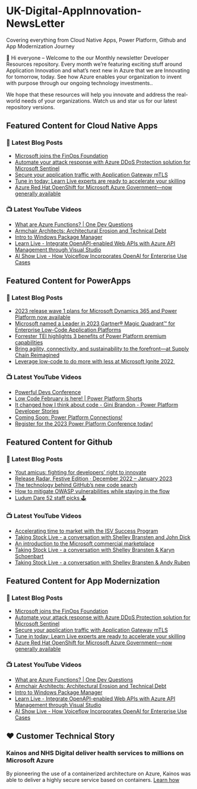 # UK-Digital-AppInnovation-NewsLetter

Covering everything from Cloud Native Apps, Power Platform, Github and App Modernization Journey

👋 Hi everyone – Welcome to the our Monthly newsletter Developer Resources repository. Every month we’re featuring exciting stuff around Application Innovation and what’s next new in Azure that we are Innovating for tomorrow, today. See how Azure enables your organization to invent with purpose through our ongoing technology investments..


We hope that these resources will help you innovate and address the real-world needs of your organizations. Watch us and star us for our latest repository versions.

## Featured Content for Cloud Native Apps


### 📝 Latest Blog Posts

    
<!-- BLOGCNA:START -->
- [Microsoft joins the FinOps Foundation](https://azure.microsoft.com/blog/microsoft-joins-the-finops-foundation/)
- [Automate your attack response with Azure DDoS Protection solution for Microsoft Sentinel](https://azure.microsoft.com/blog/automate-your-attack-response-with-azure-ddos-protection-solution-for-microsoft-sentinel/)
- [Secure your application traffic with Application Gateway mTLS](https://azure.microsoft.com/blog/secure-your-application-traffic-with-application-gateway-mtls/)
- [Tune in today: Learn Live experts are ready to accelerate your skilling](https://azure.microsoft.com/blog/tune-in-today-learn-live-experts-are-ready-to-accelerate-your-skilling/)
- [Azure Red Hat OpenShift for Microsoft Azure Government—now generally available](https://azure.microsoft.com/blog/azure-red-hat-openshift-for-microsoft-azure-government-now-generally-available/)
<!-- BLOGCNA:END -->

### 📺 Latest YouTube Videos

 
<!-- YOUTUBECNA:START -->
- [What are Azure Functions? | One Dev Questions](https://www.youtube.com/watch?v=N1R6D3rloHw)
- [Armchair Architects: Architectural Erosion and Technical Debt](https://www.youtube.com/watch?v=j3gugtYgwAE)
- [Intro to Windows Package Manager](https://www.youtube.com/watch?v=v_8iaggkwnU)
- [Learn Live - Integrate OpenAPI-enabled Web APIs with Azure API Management through Visual Studio](https://www.youtube.com/watch?v=yqCP6yLB9es)
- [AI Show Live - How Voiceflow Incorporates OpenAI for Enterprise Use Cases](https://www.youtube.com/watch?v=CeNLKyKUJC4)
<!-- YOUTUBECNA:END -->

##  Featured Content for PowerApps
### 📝 Latest Blog Posts
<!-- BLOGPOWER:START -->
- [2023 release wave 1 plans for Microsoft Dynamics 365 and Power Platform now available](https://cloudblogs.microsoft.com/dynamics365/bdm/2023/01/25/2023-release-wave-1-plans-for-microsoft-dynamics-365-and-power-platform-now-available/)
- [Microsoft named a Leader in 2023 Gartner® Magic Quadrant™ for Enterprise Low-Code Application Platforms](https://powerapps.microsoft.com/en-us/blog/microsoft-named-a-leader-in-2023-gartner-magic-quadrant-for-enterprise-low-code-application-platforms/)
- [Forrester TEI highlights 3 benefits of Power Platform premium capabilities](https://cloudblogs.microsoft.com/powerplatform/2022/11/28/forrester-tei-highlights-3-benefits-of-power-platform-premium-capabilities/)
- [Bring agility, connectivity, and sustainability to the forefront—at Supply Chain Reimagined](https://cloudblogs.microsoft.com/dynamics365/bdm/2022/10/27/bring-agility-connectivity-and-sustainability-to-the-forefront-at-supply-chain-reimagined/)
- [Leverage low-code to do more with less at Microsoft Ignite 2022 ](https://cloudblogs.microsoft.com/powerplatform/2022/10/12/leverage-low-code-to-do-more-with-less-at-microsoft-ignite-2022/)
<!-- BLOGPOWER:END -->
 ### 📺 Latest YouTube Videos
    
<!-- YOUTUBEPOWER:START -->
- [Powerful Devs Conference](https://www.youtube.com/watch?v=m18FeDBb2OE)
- [Low Code February is here! | Power Platform Shorts](https://www.youtube.com/watch?v=EOxwRvtBEgs)
- [It changed how I think about code - Gini Brandon - Power Platform Developer Stories](https://www.youtube.com/watch?v=OrWDTi8GVfM)
- [Coming Soon: Power Platform Connections!](https://www.youtube.com/watch?v=i-UKMARuLNw)
- [Register for the 2023 Power Platform Conference today!](https://www.youtube.com/watch?v=vcbvPep5H4w)
<!-- YOUTUBEPOWER:END -->

##  Featured Content for Github
### 📝 Latest Blog Posts
<!-- BLOGGITHUB:START -->
- [Yout amicus: fighting for developers&#8217; right to innovate](https://github.blog/2023-02-13-yout-amicus-fighting-for-developers-right-to-innovate/)
- [Release Radar, Festive Edition · December 2022 &#8211; January 2023](https://github.blog/2023-02-08-release-radar-dec-2022-jan-2023/)
- [The technology behind GitHub’s new code search](https://github.blog/2023-02-06-the-technology-behind-githubs-new-code-search/)
- [How to mitigate OWASP vulnerabilities while staying in the flow](https://github.blog/2023-02-06-how-to-mitigate-owasp-vulnerabilities-while-staying-in-the-flow/)
- [Ludum Dare 52 staff picks 🕹](https://github.blog/2023-02-03-ludum-dare-52-staff-picks/)
<!-- BLOGGITHUB:END -->
### 📺 Latest YouTube Videos
<!-- YOUTUBEGITHUB:START -->
- [Accelerating time to market with the ISV Success Program](https://www.youtube.com/watch?v=XElK3Nc_7Kk)
- [Taking Stock Live - a conversation with Shelley Bransten and John Dick](https://www.youtube.com/watch?v=xe7Pnwn9Ets)
- [An introduction to the Microsoft commercial marketplace](https://www.youtube.com/watch?v=3trnNLL1CAQ)
- [Taking Stock Live - a conversation with Shelley Bransten &amp; Karyn Schoenbart](https://www.youtube.com/watch?v=j66FFVO1Nwg)
- [Taking Stock Live - a conversation with Shelley Bransten &amp; Andy Ruben](https://www.youtube.com/watch?v=RbUd55D2O1s)
<!-- YOUTUBEGITHUB:END -->
##  Featured Content for App Modernization
### 📝 Latest Blog Posts
<!-- BLOGAPPMOD:START -->
- [Microsoft joins the FinOps Foundation](https://azure.microsoft.com/blog/microsoft-joins-the-finops-foundation/)
- [Automate your attack response with Azure DDoS Protection solution for Microsoft Sentinel](https://azure.microsoft.com/blog/automate-your-attack-response-with-azure-ddos-protection-solution-for-microsoft-sentinel/)
- [Secure your application traffic with Application Gateway mTLS](https://azure.microsoft.com/blog/secure-your-application-traffic-with-application-gateway-mtls/)
- [Tune in today: Learn Live experts are ready to accelerate your skilling](https://azure.microsoft.com/blog/tune-in-today-learn-live-experts-are-ready-to-accelerate-your-skilling/)
- [Azure Red Hat OpenShift for Microsoft Azure Government—now generally available](https://azure.microsoft.com/blog/azure-red-hat-openshift-for-microsoft-azure-government-now-generally-available/)
<!-- BLOGAPPMOD:END -->
### 📺 Latest YouTube Videos
<!-- YOUTUBEAPPMOD:START -->
- [What are Azure Functions? | One Dev Questions](https://www.youtube.com/watch?v=N1R6D3rloHw)
- [Armchair Architects: Architectural Erosion and Technical Debt](https://www.youtube.com/watch?v=j3gugtYgwAE)
- [Intro to Windows Package Manager](https://www.youtube.com/watch?v=v_8iaggkwnU)
- [Learn Live - Integrate OpenAPI-enabled Web APIs with Azure API Management through Visual Studio](https://www.youtube.com/watch?v=yqCP6yLB9es)
- [AI Show Live - How Voiceflow Incorporates OpenAI for Enterprise Use Cases](https://www.youtube.com/watch?v=CeNLKyKUJC4)
<!-- YOUTUBEAPPMOD:END -->


## ♥️ Customer Technical Story 

### Kainos and NHS Digital deliver health services to millions on Microsoft Azure

By pioneering the use of a containerized architecture on Azure, Kainos was able to deliver a highly secure service based on containers. [Learn how](https://customers.microsoft.com/en-us/story/1368348549535774520-kainos-and-nhs-digital-deliver-health-services-to-millions-on-microsoft-azure)

